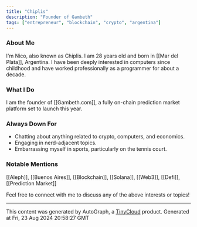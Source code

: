 ```yaml
---
title: "Chiplis"
description: "Founder of Gambeth"
tags: ["entrepreneur", "blockchain", "crypto", "argentina"]
---
```


### About Me
I'm Nico, also known as Chiplis. I am 28 years old and born in [[Mar del Plata]], Argentina. I have been deeply interested in computers since childhood and have worked professionally as a programmer for about a decade.

### What I Do
I am the founder of [[Gambeth.com]], a fully on-chain prediction market platform set to launch this year.

### Always Down For
- Chatting about anything related to crypto, computers, and economics.
- Engaging in nerd-adjacent topics.
- Embarrassing myself in sports, particularly on the tennis court.

### Notable Mentions
[[Aleph]], [[Buenos Aires]], [[Blockchain]], [[Solana]], [[Web3]], [[Defi]], [[Prediction Market]]

Feel free to connect with me to discuss any of the above interests or topics!

---
This content was generated by AutoGraph, a [TinyCloud](https://tinycloud.xyz/) product.
Generated at Fri, 23 Aug 2024 20:58:27 GMT